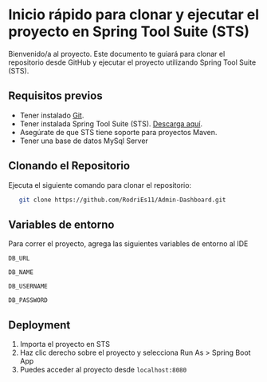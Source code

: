 # Inicio rápido para clonar y ejecutar el proyecto en Spring Tool Suite (STS)

Bienvenido/a al proyecto. Este documento te guiará para clonar el repositorio desde GitHub y ejecutar el proyecto utilizando Spring Tool Suite (STS).

## Requisitos previos

- Tener instalado [Git](https://git-scm.com/).
- Tener instalada Spring Tool Suite (STS). [Descarga aquí](https://spring.io/tools).
- Asegúrate de que STS tiene soporte para proyectos Maven.
- Tener una base de datos MySql Server


## Clonando el Repositorio
 Ejecuta el siguiente comando para clonar el repositorio:  

```bash
   git clone https://github.com/RodriEs11/Admin-Dashboard.git
```
    

## Variables de entorno

Para correr el proyecto, agrega las siguientes variables de entorno al IDE

`DB_URL`

`DB_NAME`

`DB_USERNAME`

`DB_PASSWORD`




## Deployment

1. Importa el proyecto en STS
2. Haz clic derecho sobre el proyecto y selecciona Run As > Spring Boot App 
3. Puedes acceder al proyecto desde `localhost:8080`